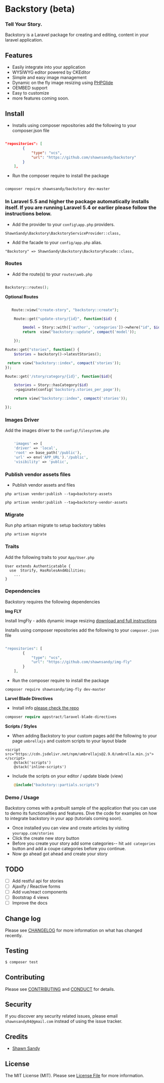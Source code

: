 # Backstory (beta)

### Tell Your Story.

Backstory is a Laravel package for creating and editing, content in your laravel application.

## Features

- Easily integrate into your application
- WYSIWYG editor powered by CKEditor
- Simple and easy image management
- Dynamic on the fly image resizing using [PHPGlide](http://glide.thephpleague.com/)
- OEMBED support
- Easy to customize
- more features coming soon.

## Install

- Installs using composer repositories add the following to your composer.json file

``` json

"repositories": [
        {
            "type": "vcs",
            "url": "https://github.com/shawnsandy/backstory"
        }
    ],

```

- Run the composer require to install the package

``` bash

composer require shawnsandy/backstory dev-master

```

### In Laravel 5.5 and higher the package automatically installs itself. If you are running Laravel 5.4 or earlier please follow the instructions below.

* Add the provider to your `config\app.php` providers.

```
ShawnSandy\Backstory\BackstoryServiceProvider::class,
```

* Add the facade to your `config/app.php` alias.

```
"Backstory" => ShawnSandy\Backstory\BackstoryFacade::class,
```

### Routes

* Add the route(s) to your `routes\web.php`

``` php

Backstory::routes();

```

__Optional Routes__

``` php

   Route::view("create-story", "backstory::create");

	Route::get("update-story/{id}", function($id) {

		$model = Story::with(['author', 'categories'])->where("id", $id)->first();
		return  view("backstory::update", compact('model'));

	});

Route::get("stories", function() {
    $stories = backstory()->latestStories();

 return view("backstory::index", compact('stories'));
});

Route::get('/story/category/{id}', function($id){

    $stories = Story::hasCategory($id)
    ->paginate(config('backstory.stories_per_page'));

    return view("backstory::index", compact('stories'));

});

```

### Images Driver

Add the images driver to the `config\filesystem.php`

``` php

    'images' => [
    'driver' => 'local',
    'root' => base_path('/public'),
    'url' => env('APP_URL').'/public',
    'visibility' => 'public',

```

### Publish vendor assets files

* Publish vendor assets and files

```
php artisan vendor:publish --tag=backstory-assets
```

```
php artisan vendor:publish --tag=backstory-vendor-assets
```

### Migrate

Run php artisan migrate to setup backstory tables

```
php artisan migrate
```

### Traits

Add the following traits to your `App/User.php`

```
User extends Authenticatable {
  use  Storify, HasRolesAndAbilities;
    ...
}
```

### Dependencies

Backstory requires the following dependencies

__Img FLY__

Install ImgFly - adds dynamic image resizing [download and full instructions](https://github.com/shawnsandy/img-fly)

Installs using composer repositories add the following to your `composer.json` file

``` php

"repositories": [
        {
            "type": "vcs",
            "url": "https://github.com/shawnsandy/img-fly"
        }
    ],

```
- Run the composer require to install the package

```
composer require shawnsandy/img-fly dev-master
```

__Larvel Blade Directives__

- Install info [please check the repo](https://github.com/appstract/laravel-blade-directives)

``` php
composer require appstract/laravel-blade-directives
```

__Scripts / Styles__

- When adding Backstory to your custom pages add the following to your page `umbrellajs` and custom scripts to your layout blade

``` blade
<script src="https://cdn.jsdelivr.net/npm/umbrellajs@2.9.0/umbrella.min.js"></script>
    @stack('scripts')
    @stack('inline-scripts')
```

- Include the scripts on your editor / update blade (view)

``` php
    @include("backstory::partials.scripts")
```

### Demo / Usage

Backstory comes with a prebuilt sample of the application that you can use to demo its functionalities and features. Dive the code for examples on how to integrate backstory in your app (tutorials coming soon).

- Once installed you can view and create articles by visiting `yourapp.com/stories`
- Click the create new story button
- Before you create your story add some categories-- hit `add categories` button and add a coupe categories before you continue.
- Now go ahead got ahead and create your story

## TODO

- [ ] Add restful api for stories
- [ ] Ajaxify / Reactive forms
- [ ] Add vue/react components
- [ ] Bootstrap 4 views
- [ ] Improve the docs

## Change log

Please see [CHANGELOG](CHANGELOG.md) for more information on what has changed recently.

## Testing

``` bash
$ composer test
```

## Contributing

Please see [CONTRIBUTING](CONTRIBUTING.md) and [CONDUCT](CONDUCT.md) for details.

## Security

If you discover any security related issues, please email `shawnsandy04@gmail.com` instead of using the issue tracker.

## Credits

- [Shawn Sandy](http://shawnsandy.design)

## License

The MIT License (MIT). Please see [License File](LICENSE.md) for more information.
